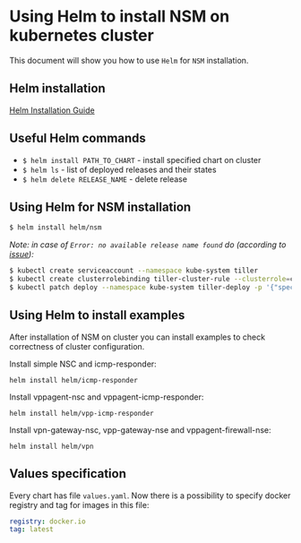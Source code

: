 # Using Helm to install NSM on kubernetes cluster

This document will show you how to use `Helm` for `NSM` installation. 

## Helm installation
[Helm Installation Guide](https://helm.sh/docs/using_helm/#quickstart-guide)

## Useful Helm commands
* `$ helm install PATH_TO_CHART` - install specified chart on cluster
* `$ helm ls` - list of deployed releases and their states
* `$ helm delete RELEASE_NAME` - delete release

## Using Helm for NSM installation
```bash
$ helm install helm/nsm
```

*Note: in case of `Error: no available release name found` do (according to [issue](https://github.com/helm/helm/issues/4412)):*
```bash
$ kubectl create serviceaccount --namespace kube-system tiller
$ kubectl create clusterrolebinding tiller-cluster-rule --clusterrole=cluster-admin --serviceaccount=kube-system:tiller
$ kubectl patch deploy --namespace kube-system tiller-deploy -p '{"spec":{"template":{"spec":{"serviceAccount":"tiller"}}}}'
```

## Using Helm to install examples
After installation of NSM on cluster you can install examples to check correctness of cluster configuration.

Install simple NSC and icmp-responder:
```
helm install helm/icmp-responder
```

Install vppagent-nsc and vppagent-icmp-responder:
```
helm install helm/vpp-icmp-responder
```

Install vpn-gateway-nsc, vpp-gateway-nse and vppagent-firewall-nse:
```
helm install helm/vpn
```

## Values specification
Every chart has file `values.yaml`. Now there is a possibility to specify docker registry and tag for images in this file:

```yaml
registry: docker.io
tag: latest
```